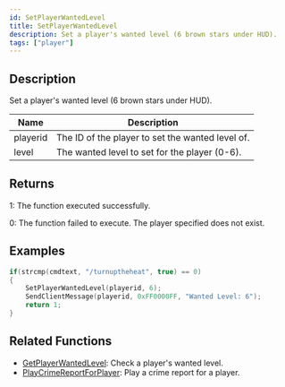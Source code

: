 ```yaml
---
id: SetPlayerWantedLevel
title: SetPlayerWantedLevel
description: Set a player's wanted level (6 brown stars under HUD).
tags: ["player"]
---
```


## Description

Set a player's wanted level (6 brown stars under HUD).

| Name     | Description                                      |
| -------- | ------------------------------------------------ |
| playerid | The ID of the player to set the wanted level of. |
| level    | The wanted level to set for the player (0-6).    |

## Returns

1: The function executed successfully.

0: The function failed to execute. The player specified does not exist.

## Examples

```c
if(strcmp(cmdtext, "/turnuptheheat", true) == 0)
{
    SetPlayerWantedLevel(playerid, 6);
    SendClientMessage(playerid, 0xFF0000FF, "Wanted Level: 6");
    return 1;
}
```

## Related Functions

- [GetPlayerWantedLevel](functions/GetPlayerWantedLevel.md): Check a player's wanted level.
- [PlayCrimeReportForPlayer](functions/PlayCrimeReportForPlayer.md): Play a crime report for a player.
